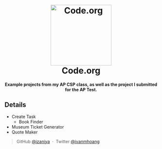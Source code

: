 
<h1 align="center">
  <br>
  <a href="https://code.org/"><img src="https://statics.thetop10sites.com/static/images/service-image-album/891c8dae5b611e4e32e8925fd71c050d.png" alt="Code.org" width="200"></a>
  <br>
  Code.org
  <br>
</h1>

<h4 align="center">Example projects from my AP CSP class, as well as the project I submitted for the AP Test.</h4>

## Details

* Create Task
  - Book Finder
* Museum Ticket Generator
* Quote Maker

> GitHub [@izaniya](https://github.com/izaniya) &nbsp;&middot;&nbsp;
> Twitter [@ivanmhoang](https://twitter.com/ivanmhoang)

